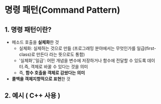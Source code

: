 명령 패턴(Command Pattern)
===

## 1. 명령 패턴이란?
- 메소드 호출을 **실체화**한 것
  - 실체화: 실제하는 것으로 만듦 (프로그래밍 분야에서는 무엇인가를 일급(first-class)로 만든다 라는 뜻으로도 통함)
  - '실체화','일급': 어떤 개념을 변수에 저장하거나 함수에 전달할 수 있도록 데이터.즉, 객체로 바꿀 수 있다는 것을 의미
  - 즉, **함수 호출을 객체로 감쌌다는 의미**
- **콜백을 객체지향적으로 표현**한 것

## 2. 예시 ( C++ 사용 )

